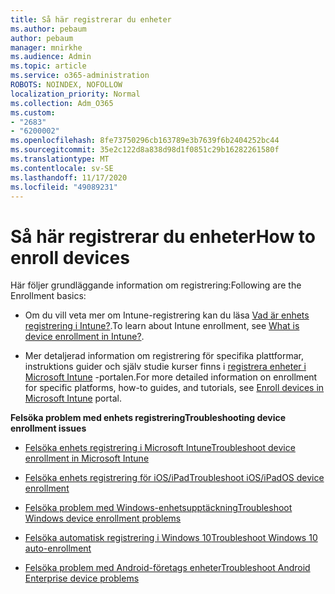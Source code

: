 ```yaml
---
title: Så här registrerar du enheter
ms.author: pebaum
author: pebaum
manager: mnirkhe
ms.audience: Admin
ms.topic: article
ms.service: o365-administration
ROBOTS: NOINDEX, NOFOLLOW
localization_priority: Normal
ms.collection: Adm_O365
ms.custom:
- "2683"
- "6200002"
ms.openlocfilehash: 8fe73750296cb163789e3b7639f6b2404252bc44
ms.sourcegitcommit: 35e2c122d8a838d98d1f0851c29b16282261580f
ms.translationtype: MT
ms.contentlocale: sv-SE
ms.lasthandoff: 11/17/2020
ms.locfileid: "49089231"
---
```

# <a name="how-to-enroll-devices"></a><span data-ttu-id="7c6ae-102">Så här registrerar du enheter</span><span class="sxs-lookup"><span data-stu-id="7c6ae-102">How to enroll devices</span></span>

<span data-ttu-id="7c6ae-103">Här följer grundläggande information om registrering:</span><span class="sxs-lookup"><span data-stu-id="7c6ae-103">Following are the Enrollment basics:</span></span>

- <span data-ttu-id="7c6ae-104">Om du vill veta mer om Intune-registrering kan du läsa [Vad är enhets registrering i Intune?](https://docs.microsoft.com/mem/intune/enrollment/device-enrollment).</span><span class="sxs-lookup"><span data-stu-id="7c6ae-104">To learn about Intune enrollment, see [What is device enrollment in Intune?](https://docs.microsoft.com/mem/intune/enrollment/device-enrollment).</span></span>

- <span data-ttu-id="7c6ae-105">Mer detaljerad information om registrering för specifika plattformar, instruktions guider och själv studie kurser finns i [registrera enheter i Microsoft Intune](https://docs.microsoft.com/mem/intune/enrollment/) -portalen.</span><span class="sxs-lookup"><span data-stu-id="7c6ae-105">For more detailed information on enrollment for specific platforms, how-to guides, and tutorials, see [Enroll devices in Microsoft Intune](https://docs.microsoft.com/mem/intune/enrollment/) portal.</span></span>

<span data-ttu-id="7c6ae-106">**Felsöka problem med enhets registrering**</span><span class="sxs-lookup"><span data-stu-id="7c6ae-106">**Troubleshooting device enrollment issues**</span></span>

- [<span data-ttu-id="7c6ae-107">Felsöka enhets registrering i Microsoft Intune</span><span class="sxs-lookup"><span data-stu-id="7c6ae-107">Troubleshoot device enrollment in Microsoft Intune</span></span>](https://docs.microsoft.com/mem/intune/enrollment/troubleshoot-device-enrollment-in-intune)

- [<span data-ttu-id="7c6ae-108">Felsöka enhets registrering för iOS/iPad</span><span class="sxs-lookup"><span data-stu-id="7c6ae-108">Troubleshoot iOS/iPadOS device enrollment</span></span>](https://docs.microsoft.com/mem/intune/enrollment/troubleshoot-ios-enrollment-errors)

- [<span data-ttu-id="7c6ae-109">Felsöka problem med Windows-enhetsupptäckning</span><span class="sxs-lookup"><span data-stu-id="7c6ae-109">Troubleshoot Windows device enrollment problems</span></span>](https://docs.microsoft.com/mem/intune/enrollment/troubleshoot-windows-enrollment-errors)

- [<span data-ttu-id="7c6ae-110">Felsöka automatisk registrering i Windows 10</span><span class="sxs-lookup"><span data-stu-id="7c6ae-110">Troubleshoot Windows 10 auto-enrollment</span></span>](https://docs.microsoft.com/mem/intune/enrollment/troubleshoot-windows-auto-enrollment)

- [<span data-ttu-id="7c6ae-111">Felsöka problem med Android-företags enheter</span><span class="sxs-lookup"><span data-stu-id="7c6ae-111">Troubleshoot Android Enterprise device problems</span></span>](https://docs.microsoft.com/mem/intune/enrollment/troubleshoot-android-enrollment)


